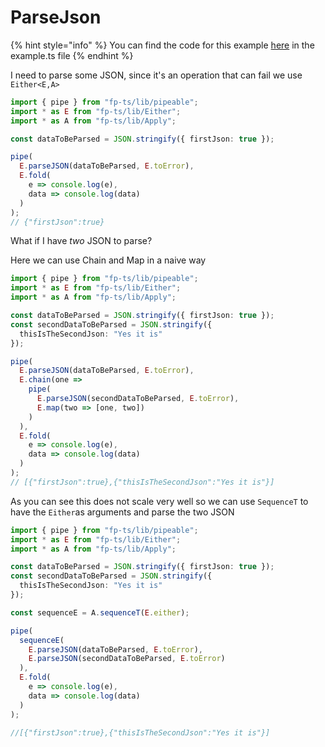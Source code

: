 # ParseJson

{% hint style="info" %}
You can find the code for this example [here](https://codesandbox.io/s/github/zanza00/learn-fp-ts/tree/master/examples/either/parse-json?module=%2Fsrc%2Fexample.ts) in the example.ts file
{% endhint %}

I need to parse some JSON, since it's an operation that can fail we use `Either<E,A>`

```typescript
import { pipe } from "fp-ts/lib/pipeable";
import * as E from "fp-ts/lib/Either";
import * as A from "fp-ts/lib/Apply";

const dataToBeParsed = JSON.stringify({ firstJson: true });

pipe(
  E.parseJSON(dataToBeParsed, E.toError),
  E.fold(
    e => console.log(e),
    data => console.log(data)
  )
);
// {"firstJson":true}
```

What if I have _two_ JSON to parse?

Here we can use Chain and Map in a naive way

```typescript
import { pipe } from "fp-ts/lib/pipeable";
import * as E from "fp-ts/lib/Either";
import * as A from "fp-ts/lib/Apply";

const dataToBeParsed = JSON.stringify({ firstJson: true });
const secondDataToBeParsed = JSON.stringify({
  thisIsTheSecondJson: "Yes it is"
});

pipe(
  E.parseJSON(dataToBeParsed, E.toError),
  E.chain(one =>
    pipe(
      E.parseJSON(secondDataToBeParsed, E.toError),
      E.map(two => [one, two])
    )
  ),
  E.fold(
    e => console.log(e),
    data => console.log(data)
  )
);
// [{"firstJson":true},{"thisIsTheSecondJson":"Yes it is"}]
```

As you can see this does not scale very well so we can use `SequenceT` to have the `Either`as arguments and parse the two JSON

```typescript
import { pipe } from "fp-ts/lib/pipeable";
import * as E from "fp-ts/lib/Either";
import * as A from "fp-ts/lib/Apply";

const dataToBeParsed = JSON.stringify({ firstJson: true });
const secondDataToBeParsed = JSON.stringify({
  thisIsTheSecondJson: "Yes it is"
});

const sequenceE = A.sequenceT(E.either);

pipe(
  sequenceE(
    E.parseJSON(dataToBeParsed, E.toError),
    E.parseJSON(secondDataToBeParsed, E.toError)
  ),
  E.fold(
    e => console.log(e),
    data => console.log(data)
  )
);

//[{"firstJson":true},{"thisIsTheSecondJson":"Yes it is"}]
```
